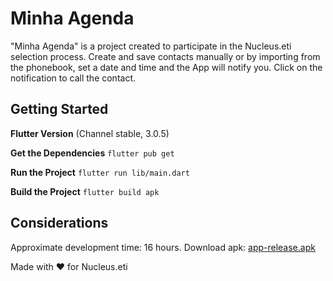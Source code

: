 # Minha Agenda

"Minha Agenda" is a project created to participate in the Nucleus.eti selection process. Create and save contacts manually or by importing from the phonebook, set a date and time and the App will notify you. Click on the notification to call the contact.

## Getting Started

**Flutter Version**
(Channel stable, 3.0.5)

**Get the Dependencies**
`flutter pub get`

**Run the Project**
`flutter run lib/main.dart`

**Build the Project**
`flutter build apk`

## Considerations

Approximate development time: 16 hours.
Download apk: [app-release.apk](https://drive.google.com/file/d/1yEkY9Tb739rxkxDUJIhu2SI4qwJu8yuZ/view?usp=sharing)

Made with ❤ for Nucleus.eti
